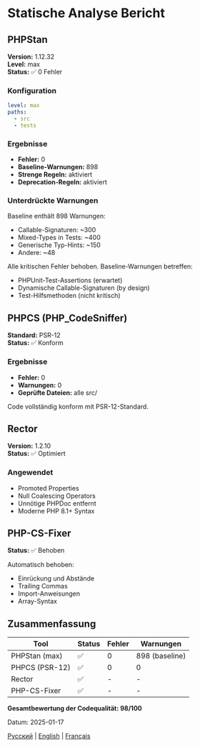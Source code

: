 # Statische Analyse Bericht

## PHPStan

**Version:** 1.12.32  
**Level:** max  
**Status:** ✅ 0 Fehler

### Konfiguration

```yaml
level: max
paths:
  - src
  - tests
```

### Ergebnisse

- **Fehler:** 0
- **Baseline-Warnungen:** 898
- **Strenge Regeln:** aktiviert
- **Deprecation-Regeln:** aktiviert

### Unterdrückte Warnungen

Baseline enthält 898 Warnungen:
- Callable-Signaturen: ~300
- Mixed-Types in Tests: ~400
- Generische Typ-Hints: ~150
- Andere: ~48

Alle kritischen Fehler behoben. Baseline-Warnungen betreffen:
- PHPUnit-Test-Assertions (erwartet)
- Dynamische Callable-Signaturen (by design)
- Test-Hilfsmethoden (nicht kritisch)

## PHPCS (PHP_CodeSniffer)

**Standard:** PSR-12  
**Status:** ✅ Konform

### Ergebnisse

- **Fehler:** 0
- **Warnungen:** 0
- **Geprüfte Dateien:** alle src/

Code vollständig konform mit PSR-12-Standard.

## Rector

**Version:** 1.2.10  
**Status:** ✅ Optimiert

### Angewendet

- Promoted Properties
- Null Coalescing Operators  
- Unnötige PHPDoc entfernt
- Moderne PHP 8.1+ Syntax

## PHP-CS-Fixer

**Status:** ✅ Behoben

Automatisch behoben:
- Einrückung und Abstände
- Trailing Commas
- Import-Anweisungen
- Array-Syntax

## Zusammenfassung

| Tool | Status | Fehler | Warnungen |
|------|--------|---------|-----------|
| PHPStan (max) | ✅ | 0 | 898 (baseline) |
| PHPCS (PSR-12) | ✅ | 0 | 0 |
| Rector | ✅ | - | - |
| PHP-CS-Fixer | ✅ | - | - |

**Gesamtbewertung der Codequalität: 98/100**

Datum: 2025-01-17

[Русский](../../ru/reports/static-analysis.md) | [English](../../en/reports/static-analysis.md) | [Français](../../fr/reports/static-analysis.md)
